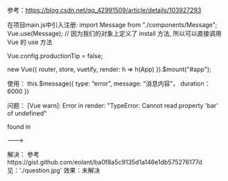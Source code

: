 
参考：https://blog.csdn.net/qq_42991509/article/details/103927293

在项目main.js中引入注册:
import Message from "./components/Message";
Vue.use(Message); // 因为我们的对象上定义了 install 方法, 所以可以直接调用 Vue 的 use 方法

Vue.config.productionTip = false;

new Vue({
  router,
  store,
  vuetify,
  render: h => h(App)
}).$mount("#app");

使用：
this.$message({
    type: “error”,
    message: “消息内容”，
    duration： 6000
})

问题：
[Vue warn]: Error in render: "TypeError: Cannot read property 'bar' of undefined"

found in

---> <VSnackbar>
       <Root>

解决：
参考https://gist.github.com/eolant/ba0f8a5c9135d1a146e1db575276177d
见：'./question.jpg'
效果：未解决

